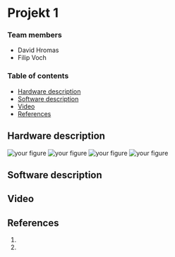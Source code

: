 # Projekt 1

### Team members

* David Hromas
* Filip Voch

### Table of contents


* [Hardware description](#hardware)
* [Software description](#software)
* [Video](#video)
* [References](#references)





## Hardware description
![your figure]()
![your figure]()
![your figure]()
![your figure]()






## Software description







## Video


## References

1. 
2.
